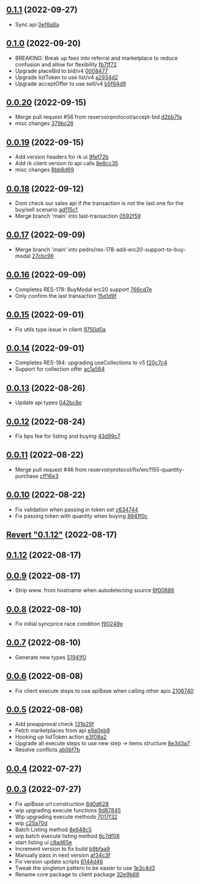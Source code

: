 
## [0.1.1](https://github.com/reservoirprotocol/reservoir-kit/commit/e13394f98421fd9bdd6c2b7f785d46c5a4c5b7c2) (2022-09-27)

* Sync api [0ef8a8a](https://github.com/reservoirprotocol/reservoir-kit/commit/0ef8a8a1b04004c23d217c2c6097addc0c13ac80)
## [0.1.0](https://github.com/reservoirprotocol/reservoir-kit/commit/36397a39f43b0aac2eca25fcbe9b4da3c03a8f54) (2022-09-20)

* BREAKING: Break up fees into referral and marketplace to reduce confusion and allow for flexibility [fb7ff72](https://github.com/reservoirprotocol/reservoir-kit/commit/fb7ff72958fbf1592670a31439231684c0060564)
* Upgrade placeBid to bid/v4 [0008477](https://github.com/reservoirprotocol/reservoir-kit/commit/0008477ab814e24636bb0c8a980f371d76d4d52a)
* Upgrade listToken to use list/v4 [a2934d2](https://github.com/reservoirprotocol/reservoir-kit/commit/a2934d2292627dd213ede076559aa28209b8fd57)
* Upgrade acceptOffer to use sell/v4 [b5f64d9](https://github.com/reservoirprotocol/reservoir-kit/commit/b5f64d93ad81a6ffb8fc717837077e2f099b8101)
## [0.0.20](https://github.com/reservoirprotocol/reservoir-kit/commit/7a7827372c9fe84b83ebd350d6ae3b95dbaeff39) (2022-09-15)

* Merge pull request #58 from reservoirprotocol/accept-bid [d2bb7fa](https://github.com/reservoirprotocol/reservoir-kit/commit/d2bb7fae39f8ba6fdce6d46f5236d5753b425077)
* misc changes [379bc26](https://github.com/reservoirprotocol/reservoir-kit/commit/379bc2651a9adb0ceb0a80214d85a89e11adeee0)
## [0.0.19](https://github.com/reservoirprotocol/reservoir-kit/commit/7c229cc88b4882ce61a41adb7e79533121362856) (2022-09-15)

* Add version headers for rk ui [9fef72b](https://github.com/reservoirprotocol/reservoir-kit/commit/9fef72be3dfd82d9634e82c147bb0ed97a24f1d8)
* Add rk client version to api calls [8e8cc35](https://github.com/reservoirprotocol/reservoir-kit/commit/8e8cc3574edbb016af64015a6b031e6f665bd0c8)
* misc changes [8bb8d69](https://github.com/reservoirprotocol/reservoir-kit/commit/8bb8d699b70c1812f8f0acb9b8fc8772272b2801)
## [0.0.18](https://github.com/reservoirprotocol/reservoir-kit/commit/f7c7759a0544f797aaefd8e4a45a19b23b401f1a) (2022-09-12)

* Dont check our sales api if the transaction is not the last one for the buy/sell scenario [ad115c1](https://github.com/reservoirprotocol/reservoir-kit/commit/ad115c173746cca10c29b20c40d749e839b7de67)
* Merge branch 'main' into last-transaction [0592f59](https://github.com/reservoirprotocol/reservoir-kit/commit/0592f590522b8b7a71b5c3eb6b57f487b7835ce9)
## [0.0.17](https://github.com/reservoirprotocol/reservoir-kit/commit/0607eafae0cafe877f1cfe2f4f13e22364a6cdb2) (2022-09-09)

* Merge branch 'main' into pedro/res-178-add-erc20-support-to-buy-modal [27cbc96](https://github.com/reservoirprotocol/reservoir-kit/commit/27cbc9616c7c71f5b8ce04a5b47ed9335ef6fa54)
## [0.0.16](https://github.com/reservoirprotocol/reservoir-kit/commit/74dfdd90e0c87d6c8eb916c4758f714c8589893a) (2022-09-09)

* Completes RES-178: BuyModal erc20 support [766cd7e](https://github.com/reservoirprotocol/reservoir-kit/commit/766cd7eaf2bfb7e5713842964353dd1727f0bcb9)
* Only confirm the last transaction [15e1d9f](https://github.com/reservoirprotocol/reservoir-kit/commit/15e1d9f4ec51f192532eadf5949ec52b56fd599c)
## [0.0.15](https://github.com/reservoirprotocol/reservoir-kit/commit/ff952c96f3c4e3cc84f50dd643fd56a9f086283a) (2022-09-01)

* Fix utils type issue in client [9750d0a](https://github.com/reservoirprotocol/reservoir-kit/commit/9750d0a8952556a9c9eb6061c72b968963164f7e)
## [0.0.14](https://github.com/reservoirprotocol/reservoir-kit/commit/2dbd4f352f9a971a3531b62677e6473fc218b87f) (2022-09-01)

* Completes RES-184: upgrading useCollections to v5 [f20c7c4](https://github.com/reservoirprotocol/reservoir-kit/commit/f20c7c407a18a89665297b1921e54530a59c01cd)
* Support for collection offer [ac1a564](https://github.com/reservoirprotocol/reservoir-kit/commit/ac1a564e8337d6b883b76338cb017a882eb1269d)
## [0.0.13](https://github.com/reservoirprotocol/reservoir-kit/commit/2b58b7de0c0ecde674c212f5bdea01ad12874730) (2022-08-26)

* Update api types [042bc8e](https://github.com/reservoirprotocol/reservoir-kit/commit/042bc8e35f0b9da6d858d92ec5258654f5592122)
## [0.0.12](https://github.com/reservoirprotocol/reservoir-kit/commit/def65333f8b17ad5f39b23e80065580faafa78ee) (2022-08-24)

* Fix bps fee for listing and buying [43d99c7](https://github.com/reservoirprotocol/reservoir-kit/commit/43d99c7126d5e75ab84e93bff7e60292305e6279)
## [0.0.11](https://github.com/reservoirprotocol/reservoir-kit/commit/2960f1c48b93c0bf9d3c14fa42e43e9ea33dedeb) (2022-08-22)

* Merge pull request #46 from reservoirprotocol/fix/erc1155-quantity-purchase [cff16e3](https://github.com/reservoirprotocol/reservoir-kit/commit/cff16e32dd2948262f6ca904f2471cada1b15378)
## [0.0.10](https://github.com/reservoirprotocol/reservoir-kit/commit/e8cb4d3ad71994ac4f3a540334f6daf3fed94ab1) (2022-08-22)

* Fix validation when passing in token set [c634744](https://github.com/reservoirprotocol/reservoir-kit/commit/c634744e4c45361604278da1a75088ed4db00aef)
* Fix passing token with quantity when buying [8941f0c](https://github.com/reservoirprotocol/reservoir-kit/commit/8941f0c7a151893ee8ced50fd9b173490ed9f75c)
## [Revert "0.1.12"](https://github.com/reservoirprotocol/reservoir-kit/commit/6bd14cd6071e701863deba08bc247789c9c83e97) (2022-08-17)

## [0.1.12](https://github.com/reservoirprotocol/reservoir-kit/commit/6b9bb6d768377d1cbf4ab0c2aa50ff2ace02db55) (2022-08-17)

## [0.0.9](https://github.com/reservoirprotocol/reservoir-kit/commit/54a3cef59b6c96c5b64063fa92664b41bfe2993b) (2022-08-17)

* Strip www. from hostname when autodetecting source [9f00886](https://github.com/reservoirprotocol/reservoir-kit/commit/9f0088698397955e89051982a4ac4b7784426ce0)
## [0.0.8](https://github.com/reservoirprotocol/reservoir-kit/commit/6ac4a5107dfe4a740e89a61f10aba24145118ee3) (2022-08-10)

* Fix initial syncprice race condition [f90249e](https://github.com/reservoirprotocol/reservoir-kit/commit/f90249e786e9657bea1b42243886c52f80b1c833)
## [0.0.7](https://github.com/reservoirprotocol/reservoir-kit/commit/756a2397d8c057f0acb6d771b1d0b8802599b193) (2022-08-10)

* Generate new types [51941f0](https://github.com/reservoirprotocol/reservoir-kit/commit/51941f0970e92455aea17778f48fd23e8f8a5190)
## [0.0.6](https://github.com/reservoirprotocol/reservoir-kit/commit/e71463dbc4e4a4e02328291992bd639344b797ac) (2022-08-08)

* Fix client execute steps to use apiBase when calling other apis [2106740](https://github.com/reservoirprotocol/reservoir-kit/commit/21067401ed3695e9863a693ef5d11cb2cc0b8b4e)
## [0.0.5](https://github.com/reservoirprotocol/reservoir-kit/commit/edf4a51c463cae71a677254316f95a009f8eca63) (2022-08-08)

* Add preapproval check [131b29f](https://github.com/reservoirprotocol/reservoir-kit/commit/131b29f6afad56a393cc1aad1b8a213abdd188d9)
* Fetch marketplaces from api [e9a0eb9](https://github.com/reservoirprotocol/reservoir-kit/commit/e9a0eb9eda9117730788112551c54404861e4704)
* Hooking up listToken action [e3f08a2](https://github.com/reservoirprotocol/reservoir-kit/commit/e3f08a2f6540444a9db76d887946a90b07aa74c4)
* Upgrade all execute steps to use new step -> items structure [8e3d3a7](https://github.com/reservoirprotocol/reservoir-kit/commit/8e3d3a76bc9562ba2a32f5563717337a147a69a6)
* Resolve conflicts [ab0bf7b](https://github.com/reservoirprotocol/reservoir-kit/commit/ab0bf7b620d943b14f6c4ca34268af93b9328b65)
## [0.0.4](https://github.com/reservoirprotocol/reservoir-kit/commit/d56c836fc0a8ae5208e9d86ed1278831da42fdc3) (2022-07-27)

## [0.0.3](https://github.com/reservoirprotocol/reservoir-kit/commit/80adb6bf7f6d99daac2b6e54cbaf02fc0088d571) (2022-07-27)

* Fix apiBase url construction [8d0d628](https://github.com/reservoirprotocol/reservoir-kit/commit/8d0d628fdebe8436ed5c2e5b13faffcf983997d6)
* wip upgrading execute functions [9d87845](https://github.com/reservoirprotocol/reservoir-kit/commit/9d8784505a4a51e32fe997cb5376b86f3d9f7abb)
* Wip upgrading execute methods [7017f32](https://github.com/reservoirprotocol/reservoir-kit/commit/7017f328bb20f2b25519c4ecfe397c0eb756b012)
* wip [c25a70d](https://github.com/reservoirprotocol/reservoir-kit/commit/c25a70dafea1eba978abbfd8ab24b090f621ee20)
* Batch Listing method [8e648c5](https://github.com/reservoirprotocol/reservoir-kit/commit/8e648c5bf83b3389534201234115767e46537903)
* wip batch execute listing method [6c7df08](https://github.com/reservoirprotocol/reservoir-kit/commit/6c7df08ac47c564f8b24ae045d4ad9943dd7109a)
* start listing ui [c8ad65e](https://github.com/reservoirprotocol/reservoir-kit/commit/c8ad65efa5a0a387554a4cb3c38eb260690a1978)
* Increment version to fix build [b9bfaa9](https://github.com/reservoirprotocol/reservoir-kit/commit/b9bfaa9fcf5d378a79db338bb0df5280a7e41371)
* Manually pass in next version [af34c3f](https://github.com/reservoirprotocol/reservoir-kit/commit/af34c3fce3909eca6df5fdce0397712e7bf06563)
* Fix version update scripts [6144d46](https://github.com/reservoirprotocol/reservoir-kit/commit/6144d46b82c693215c2d2a31ac4587c3d842ad1c)
* Tweak the singleton pattern to be easier to use [1e3c4d3](https://github.com/reservoirprotocol/reservoir-kit/commit/1e3c4d31d1ae5ae8a7998fe7529a77627382e16d)
* Rename core package to client package [32e9b66](https://github.com/reservoirprotocol/reservoir-kit/commit/32e9b66f09177937a607dd3a4d71e102c0d82fb0)